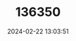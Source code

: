 ---
title: "136350"
category: "Centronycteris centralis"
draft: false
date: 2024-02-22 13:03:51
languages:
  German: ["Thomas-Spornscheidenschwanz"]
  English: ["Thomas's Shaggy Bat"]
---